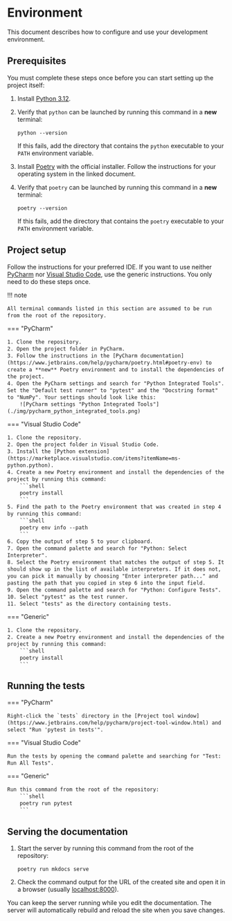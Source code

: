 # Environment

This document describes how to configure and use your development environment.

## Prerequisites

You must complete these steps once before you can start setting up the project itself:

1. Install [Python 3.12](https://www.python.org/downloads/).
2. Verify that `python` can be launched by running this command in a **new** terminal:
    ```shell
    python --version
    ```
    If this fails, add the directory that contains the `python` executable to your `PATH` environment variable.

3. Install [Poetry](https://python-poetry.org/docs/#installation) with the official installer. Follow the instructions for your operating system in the linked document.
4. Verify that `poetry` can be launched by running this command in a **new** terminal:
    ```shell
    poetry --version
    ```
    If this fails, add the directory that contains the `poetry` executable to your `PATH` environment variable.

## Project setup

Follow the instructions for your preferred IDE. If you want to use neither [PyCharm](https://www.jetbrains.com/pycharm/) nor [Visual Studio Code](https://code.visualstudio.com/), use the generic instructions. You only need to do these steps once.

!!! note

    All terminal commands listed in this section are assumed to be run from the root of the repository.

=== "PyCharm"

    1. Clone the repository.
    2. Open the project folder in PyCharm.
    3. Follow the instructions in the [PyCharm documentation](https://www.jetbrains.com/help/pycharm/poetry.html#poetry-env) to create a **new** Poetry environment and to install the dependencies of the project.
    4. Open the PyCharm settings and search for "Python Integrated Tools". Set the "Default test runner" to "pytest" and the "Docstring format" to "NumPy". Your settings should look like this:
        ![PyCharm settings "Python Integrated Tools"](./img/pycharm_python_integrated_tools.png)

=== "Visual Studio Code"

    1. Clone the repository.
    2. Open the project folder in Visual Studio Code.
    3. Install the [Python extension](https://marketplace.visualstudio.com/items?itemName=ms-python.python).
    4. Create a new Poetry environment and install the dependencies of the project by running this command:
        ```shell
        poetry install
        ```
    5. Find the path to the Poetry environment that was created in step 4 by running this command:
        ```shell
        poetry env info --path
        ```
    6. Copy the output of step 5 to your clipboard.
    7. Open the command palette and search for "Python: Select Interpreter".
    8. Select the Poetry environment that matches the output of step 5. It should show up in the list of available interpreters. If it does not, you can pick it manually by choosing "Enter interpreter path..." and pasting the path that you copied in step 6 into the input field.
    9. Open the command palette and search for "Python: Configure Tests".
    10. Select "pytest" as the test runner.
    11. Select "tests" as the directory containing tests.

=== "Generic"

    1. Clone the repository.
    2. Create a new Poetry environment and install the dependencies of the project by running this command:
        ```shell
        poetry install
        ```

## Running the tests

=== "PyCharm"

    Right-click the `tests` directory in the [Project tool window](https://www.jetbrains.com/help/pycharm/project-tool-window.html) and select "Run 'pytest in tests'".

=== "Visual Studio Code"

    Run the tests by opening the command palette and searching for "Test: Run All Tests".

=== "Generic"

    Run this command from the root of the repository:
        ```shell
        poetry run pytest
        ```

## Serving the documentation

1. Start the server by running this command from the root of the repository:
    ```shell
    poetry run mkdocs serve
    ```
2. Check the command output for the URL of the created site and open it in a browser (usually [localhost:8000](http://localhost:8000)).

You can keep the server running while you edit the documentation. The server will automatically rebuild and reload the site when you save changes.
